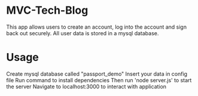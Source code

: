 # MVC-Tech-Blog
This app allows users to create an account, log into the account and sign back out securely. All user data is stored in a mysql database.

# Usage
Create mysql database called "passport_demo"
Insert your data in config file
Run command to install dependencies 
Then run 'node server.js' to start the server
Navigate to localhost:3000 to interact with application
